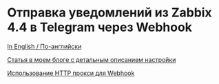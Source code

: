 # Отправка уведомлений из Zabbix 4.4 в Telegram через Webhook

[In English / По-английски](README.md)

[Статья в моем блоге с детальным описанием настройки](https://blog.programs74.ru/how-to-send-message-from-zabbix-to-telegram-via-webhook/)

[Использование HTTP прокси для Webhook](HOW-TO-USE-HTTPPROXY-RU.md)

